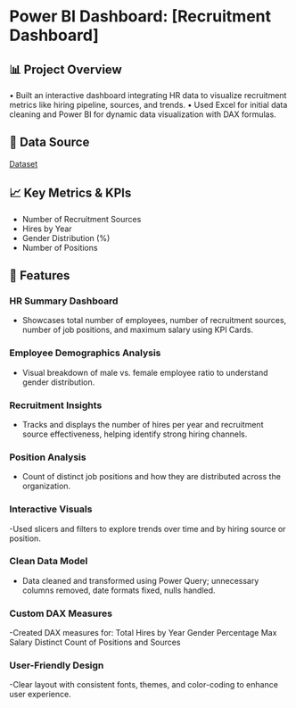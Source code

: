 # Power BI Dashboard: [Recruitment Dashboard]
## 📊 Project Overview
•	Built an interactive dashboard integrating HR data to visualize recruitment metrics like hiring pipeline, sources, and trends.
•	Used Excel for initial data cleaning and Power BI for dynamic data visualization with DAX formulas.

## 🧾 Data Source
<a href="https://github.com/Mano-1105/Data-Analysis---HR-Dashboard/blob/main/HRDataset.csv">Dataset</a>

## 📈 Key Metrics & KPIs
- Number of Recruitment Sources
- Hires by Year
- Gender Distribution (%)
- Number of Positions

## 📌 Features
### HR Summary Dashboard
- Showcases total number of employees, number of recruitment sources, number of job positions, and maximum salary using KPI Cards.
### Employee Demographics Analysis
- Visual breakdown of male vs. female employee ratio to understand gender distribution.
### Recruitment Insights
- Tracks and displays the number of hires per year and recruitment source effectiveness, helping identify strong hiring channels.
### Position Analysis
- Count of distinct job positions and how they are distributed across the organization.
### Interactive Visuals
-Used slicers and filters to explore trends over time and by hiring source or position.
### Clean Data Model
- Data cleaned and transformed using Power Query; unnecessary columns removed, date formats fixed, nulls handled.
### Custom DAX Measures
-Created DAX measures for:
  Total Hires by Year
  Gender Percentage
  Max Salary
  Distinct Count of Positions and Sources
### User-Friendly Design
-Clear layout with consistent fonts, themes, and color-coding to enhance user experience.

